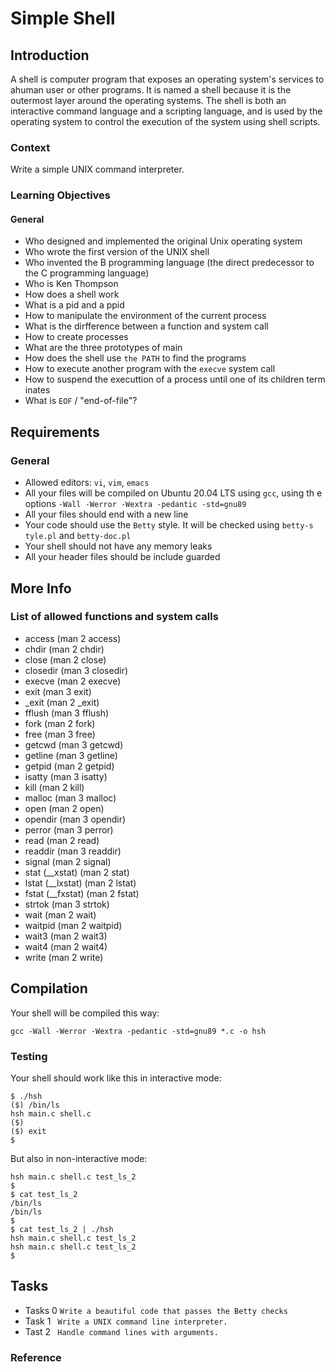 # Simple Shell

## Introduction
A shell is computer program that exposes an operating system's services to ahuman user or other programs. It is named a shell because it is the outermost layer around the operating systems.
The shell is both an interactive command language and a scripting language, and is used by the operating system to control the execution of the system using shell scripts.

### Context
Write a simple UNIX command interpreter.

### Learning Objectives
#### General
- Who designed and implemented the original Unix operating system
- Who wrote the first version of the UNIX shell
- Who invented the B programming language (the direct predecessor to the C     programming language)
- Who is Ken Thompson
- How does a shell work
- What is a pid and a ppid
- How to manipulate the environment of the current process
- What is the dirfference between a function and system call
- How to create processes
- What are the three prototypes of main
- How does the shell use `the PATH` to find the programs
- How to execute another program with the `execve` system call
- How to suspend the executtion of a process until one of its children term    inates
- What is `EOF` / "end-of-file"?

## Requirements
### General

- Allowed editors: `vi`, `vim`, `emacs`
- All your files will be compiled on Ubuntu 20.04 LTS using `gcc`, using th    e options `-Wall -Werror -Wextra -pedantic -std=gnu89`
- All your files should end with a new line
- Your code should use the `Betty` style. It will be checked using `betty-s    tyle.pl` and `betty-doc.pl`
- Your shell should not have any memory leaks
- All your header files should be include guarded

## More Info
### List of allowed functions and system calls

- access (man 2 access)
- chdir (man 2 chdir)
- close (man 2 close)
- closedir (man 3 closedir)
- execve (man 2 execve)
- exit (man 3 exit)
- _exit (man 2 _exit)
- fflush (man 3 fflush)
- fork (man 2 fork)
- free (man 3 free)
- getcwd (man 3 getcwd)
- getline (man 3 getline)
- getpid (man 2 getpid)
- isatty (man 3 isatty)
- kill (man 2 kill)
- malloc (man 3 malloc)
- open (man 2 open)
- opendir (man 3 opendir)
- perror (man 3 perror)
- read (man 2 read)
- readdir (man 3 readdir)
- signal (man 2 signal)
- stat (__xstat) (man 2 stat)
- lstat (__lxstat) (man 2 lstat)
- fstat (__fxstat) (man 2 fstat)
- strtok (man 3 strtok)
- wait (man 2 wait)
- waitpid (man 2 waitpid)
- wait3 (man 2 wait3)
- wait4 (man 2 wait4)
- write (man 2 write)

## Compilation
Your shell will be compiled this way:

```gcc -Wall -Werror -Wextra -pedantic -std=gnu89 *.c -o hsh```

### Testing
Your shell should work like this in interactive mode:

```
$ ./hsh
($) /bin/ls
hsh main.c shell.c
($)
($) exit
$
```
 
But also in non-interactive mode:
```$ echo "/bin/ls" | ./hsh
hsh main.c shell.c test_ls_2
$
$ cat test_ls_2
/bin/ls
/bin/ls
$
$ cat test_ls_2 | ./hsh
hsh main.c shell.c test_ls_2
hsh main.c shell.c test_ls_2
$
```

## Tasks
- Tasks 0
`Write a beautiful code that passes the Betty checks`
- Task 1
` Write a UNIX command line interpreter.`
- Tast 2
` Handle command lines with arguments.`

### Reference


 

